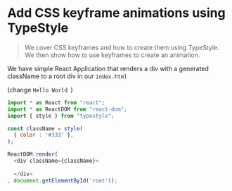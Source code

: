# Add CSS keyframe animations using TypeStyle
> We cover CSS keyframes and how to create them using TypeStyle. We then show how to use keyframes to create an animation.

We have simple React Application that renders a div with a generated className to a root div in our `index.html`

(change `Hello World `)
```js
import * as React from "react";
import * as ReactDOM from "react-dom"; 
import { style } from "typestyle";

const className = style(
  { color : '#333' },
);

ReactDOM.render(
  <div className={className}>
    
  </div>
, document.getElementById('root'));
```
